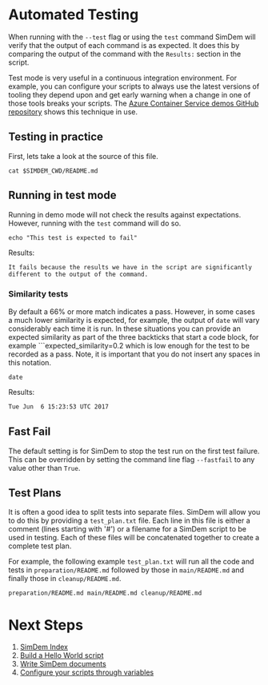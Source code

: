 # Automated Testing

When running with the `--test` flag or using the `test` command SimDem
will verify that the output of each command is as expected. It does
this by comparing the output of the command with the `Results:`
section in the script. 

Test mode is very useful in a continuous integration environment. For
example, you can configure your scripts to always use the latest
versions of tooling they depend upon and get early warning when a
change in one of those tools breaks your
scripts. The
[Azure Container Service demos GitHub repository](http://github.com/Azure/acs-demos) shows
this technique in use.

## Testing in practice

First, lets take a look at the source of this file. 

```
cat $SIMDEM_CWD/README.md
```

## Running in test mode

Running in demo mode will not check the results against
expectations. However, running with the `test` command will do so.

```
echo "This test is expected to fail"
```

Results:

```
It fails because the results we have in the script are significantly 
different to the output of the command.
```

### Similarity tests

By default a 66% or more match indicates a pass. However, in some
cases a much lower similarity is expected, for example, the output of
`date` will vary considerably each time it is run. In these situations
you can provide an expected similarity as part of the three backticks
that start a code block, for example ```expected_similarity=0.2 which
is low enough for the test to be recorded as a pass. Note, it is
important that you do not insert any spaces in this notation.

```
date
```

Results: 

```Expected_Similarity=0.2
Tue Jun  6 15:23:53 UTC 2017
```

## Fast Fail

The default setting is for SimDem to stop the test run on the first
test failure. This can be overridden by setting the command line flag
`--fastfail` to any value other than `True`.

## Test Plans

It is often a good idea to split tests into separate files. SimDem
will allow you to do this by providing a `test_plan.txt` file. Each
line in this file is either a comment (lines starting with '#') or a
filename for a SimDem script to be used in testing. Each of these
files will be concatenated together to create a complete test plan.

For example, the following example `test_plan.txt` will run all the
code and tests in `preparation/README.md` followed by those in
`main/README.md` and finally those in `cleanup/README.md`.

`
preparation/README.md
main/README.md
cleanup/README.md
`

# Next Steps

  1. [SimDem Index](../README.md)
  2. [Build a Hello World script](../tutorial/README.md)
  3. [Write SimDem documents](../syntax/README.md)
  4. [Configure your scripts through variables](../variables/README.md)
